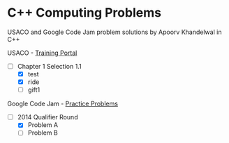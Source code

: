C++ Computing Problems
========================
USACO and Google Code Jam problem solutions by Apoorv Khandelwal in C++

USACO - [Training Portal](http://cerberus.delos.com:790/usacogate)
  - [ ] Chapter 1 Selection 1.1
  	- [x] test
  	- [x] ride
  	- [ ] gift1

Google Code Jam - [Practice Problems](https://code.google.com/codejam/contests.html)
  - [ ] 2014 Qualifier Round
  	- [x] Problem A
  	- [ ] Problem B
